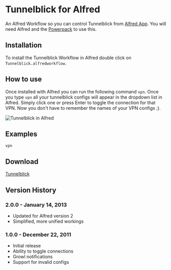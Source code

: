 # Tunnelblick for Alfred
An Alfred Workflow so you can control Tunnelblick from [Alfred App](http://alfredapp.com/). You will need Alfred and the [Powerpack](http://www.alfredapp.com/powerpack/) to use this.

## Installation
To install the Tunnelblick Workflow in Alfred double click on `Tunnelblick.alfredworkflow`.

## How to use
Once installed with Alfred you can run the following command `vpn`. Once you type `vpn` all your tunnelblick configs will appear in the dropdown list in Alfred. Simply click one or press Enter to toggle the connection for that VPN. Now you don't have to remember the names of your VPN configs ;).

<img src="http://cl.ly/image/010j0P2f382n/tunnelblick-alfred.png" title="Tunnelblick in Alfred" />

## Examples
```
vpn
```

## Download
[Tunnelblick](https://github.com/phpfunk/alfred-tunnelblick/archive/v2.zip)

## Version History

### 2.0.0 - January 14, 2013

* Updated for Alfred version 2
* Simplified, more unified workings

### 1.0.0 - December 22, 2011

* Initial release
* Ability to toggle connections
* Growl notifications
* Support for invalid configs